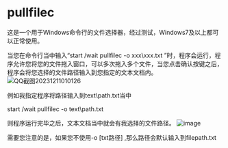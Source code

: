 # pullfilec
这是一个用于Windows命令行的文件选择器，经过测试，Windows7及以上都可以正常使用。

当您在命令行当中输入“start /wait pullfilec -o xxx\xxx.txt ”时，程序会运行，程序允许您将您的文件拖入窗口，可以多次拖入多个文件，当您点击确认按键之后，程序会将您选择的文件路径输入到您指定的文本文档内。
![QQ截图20231211010126](https://github.com/bdth-7777777/pullfilec/assets/142554252/ab5fd512-125b-44c9-af53-4ba1fc8bcd79)


例如我指定程序将路径输入到text\path.txt当中

start /wait pullfilec -o text\path.txt

则程序运行完毕之后，文本文档当中就会有我选择的文件路径。
![image](https://github.com/bdth-7777777/pullfilec/assets/142554252/3a5c65f8-4e8a-451c-9622-2b749f6afc2f)


需要您注意的是，如果您不使用-o [txt路径] ,那么路径会默认输入到filepath.txt
